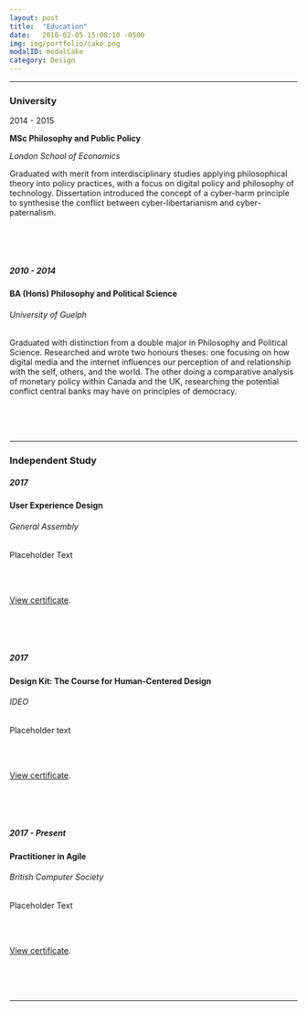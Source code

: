 ```yaml
---
layout: post
title:  "Education"
date:   2016-02-05 15:08:10 -0500
img: img/portfolio/cake.png
modalID: modalCake
category: Design
---
```

<section class="grid">
      <hr>
      <div class="col lg-3 md-12 sm-12 section-title" align="left">
        <h3>University</h3>
      </div>
      <div class="col lg-3 md-4 sm-12" align="left">
        <p>2014 - 2015</p>
      </div>
      <div class="col lg-6 md-8 sm-12" align="left">
        <p><b>MSc Philosophy and Public Policy</b></p>
        <p><i>London School of Economics</i></p>
        <p>Graduated with merit from interdisciplinary studies applying philosophical theory into policy practices, with a focus on digital policy and philosophy of technology. Dissertation introduced the concept of a cyber-harm principle to synthesise the conflict between cyber-libertarianism and cyber-paternalism.
</p>
      <br> <br> <br>
      </div>
      <div class="col lg-3 md-4 sm-12" align="left">
        <h5>2010 - 2014</h5>
      </div>
      <div class="col lg-6 md-8 sm-12" align="left">
        <h4>BA (Hons) Philosophy and Political Science</h4>
        <h6>University of Guelph</h6>
        <p>Graduated with distinction from a double major in Philosophy and Political Science. Researched and wrote two honours theses: one focusing on how digital media and the internet influences our perception of and relationship with the self, others, and the world. The other doing a comparative analysis of monetary policy within Canada and the UK, researching the potential conflict central banks may have on principles of democracy. 
</p>
      <br> <br> <br>
      </div>
<hr width="100%" align="center">
      <div class="col lg-3 md-12 sm-12 section-title" align="left">
        <h3>Independent Study</h3>
      </div>
  <div class="col lg-3 md-4 sm-12" align="left">
        <h5>2017</h5>
      </div>
      <div class="col lg-6 md-8 sm-12" align="left">
        <h4>User Experience Design</h4>
        <h6>General Assembly</h6>
        <p>Placeholder Text
</p>
        <br><br>
        <p><a href="/docs/GA-UXD-Certificate.pdf" target="_blank">View certificate</a>.</p>
      <br> <br> <br>
      </div>
      <div class="col lg-3 md-4 sm-12" align="left">
        <h5>2017</h5>
      </div>
      <div class="col lg-6 md-8 sm-12" align="left">
        <h4>Design Kit: The Course for Human-Centered Design</h4>
        <h6>IDEO</h6>
        <p>Placeholder text
</p>
        <br><br>
        <p><a href="/docs/IDEO-HCD-Certificate.pdf" target="_blank">View certificate</a>.</p>
      <br> <br> <br>
      <div class="col lg-3 md-4 sm-12" align="left">
        <h5>2017 - Present</h5>
      </div>
      <div class="col lg-6 md-8 sm-12" align="left">
        <h4>Practitioner in Agile</h4>
        <h6>British Computer Society</h6>
        <p>Placeholder Text</p>
        <br><br>
        <p><a href="/docs/Agile-Practitioner.pdf" target="_blank">View certificate</a>.</p>
        <br> <br> <br>
      </div>
<hr width="100%" align="center">
